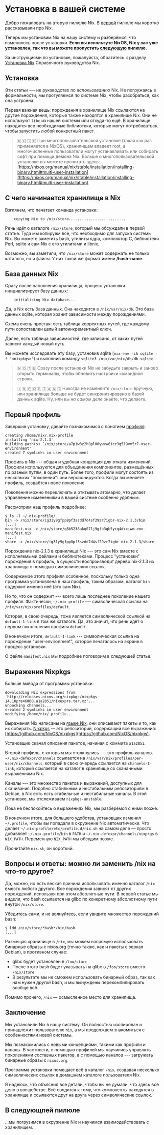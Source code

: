 # Установка в вашей системе

Добро пожаловать на вторую пилюлю Nix.
В [первой](01-why-you-should-give-it-try.md) пилюле мы коротко рассказывали про Nix.

Теперь мы установим Nix на нашу систему и разберёмся, что изменилось после установки.
**Если вы используте NixOS, Nix у вас уже установлен, так что вы можете пропустить [следующую](03-enter-environment.md) пилюлю.**

За инструкциями по установке, пожалуйста, обратитесь к разделу [Установка Nix](https://nixos.org/manual/nix/stable/installation/installation.html) Справочного руководства Nix.

## Установка

Эти статьи --- не руководство по *использованию* Nix.
Не погружаясь в формальности, мы прогуляемся по системе Nix, чтобы разобраться, как она устроена.

Первая важная вещь: порождения в хранилище Nix ссылаются на другие порождения, которые также находятся в хранилище Nix.
Они не используют `libc` из нашей системы или откуда-то ещё.
В хранилище находятся все необходимые библиотеки, которые могут потребоваться, чтобы запустить любой конкретный пакет.

> 🇳 🇴 🇹 🇪
> При многопользовательской установке (такая как раз применяется в NixOS), хранилищем владеет root, а многочисленные пользователи могут устанавливать или собирать софт при помощи демона Nix.
> Больше о многопользовательской установке вы можете прочитать здесь: [https://nixos.org/manual/nix/stable/installation/installing-binary.html#multi-user-installation](https://nixos.org/manual/nix/stable/installation/installing-binary.html#multi-user-installation).

## С чего начинается хранилище в Nix

Взглянем, что печатает команда установки:

```text
    copying Nix to /nix/store..........................
```

Речь идёт о каталоге `/nix/store`, который мы обсуждали в первой статье.
Туда мы копируем всё, что необходимо для запуска системы Nix.
Вы можете заметить bash, утилиты ядра, компилятор C, библиотеки Perl, sqlite и сам Nix с его утилитами и libnix.

Возможно, вы заметили, что `/nix/store` может содержать не только каталоги, но и файлы. У них такой же формат имени **/hash-name**.

## База данных Nix

Сразу после наполнения хранилища, процесс установки инициализирует базу данных:

```text
    initialising Nix database...
```

Да, в Nix есть база данных.
Она находится в `/nix/var/nix/db`.
Это база данных sqlite, которая хранит зависимости между порождениями.

Схема очень простая: есть таблица корректных путей, где каждому пути сопоставлен целый автоинкрементный ключ.

Далее, есть таблица зависимостей, где записано, от каких путей зависит каждый новый путь.

Вы можете исследовать эту базу, установив sqlite (`nix-env -iA sqlite -f '<nixpkgs>'`) и выполнив команду `sqlite3 /nix/var/nix/db/db.sqlite`.

> 🇳 🇴 🇹 🇪
> Сразу после установки Nix не забудьте закрыть и заново открыть терминалы, чтобы обновить настройки командной строки.

> 🇮 🇲 🇵 🇴 🇷 🇹 🇦 🇳 🇹
> Никогда не изменяйте `/nix/store` вручную, или хранилище больше не будет синхронизировано в базой данных sqlite.
> Ну, или вы *на самом деле* знаете, что делаете.

## Первый профиль

Завершив установку, давайте познакомимся с понятием [профиля](https://nixos.org/manual/nix/stable/package-management/profiles.html):

```text
creating /home/nix/.nix-profile
installing 'nix-2.1.3'
building path(s) `/nix/store/a7p1w3z2h8pl00ywvw6icr3g5l9vm5r7-user-environment'
created 7 symlinks in user environment
```

Профиль в Nix --- общая и удобная концепция для отката изменений.
Профили используются для объединения компонентов, размещённых по разным путям, в один путь.
Более того, профили могут состоять из нескольких "поколений": они версионируются.
Когда вы меняете профиль, создаётся новое поколение.

Поколения можно переключать и отктывать атомарно, что делает управление изменениями в вашей системе особенно удобным.

Рассмотрим наш профиль подробнее:

```text
$ ls -l ~/.nix-profile/
bin -> /nix/store/ig31y9gfpp8pf3szdd7d4sf29zr7igbr-nix-2.1.3/bin
[...]
manifest.nix -> /nix/store/q8b5238akq07lj9gfb3qb5ycq4dxxiwm-env-manifest.nix
[...]
share -> /nix/store/ig31y9gfpp8pf3szdd7d4sf29zr7igbr-nix-2.1.3/share
```

Порождение nix-2.1.3 в хранилище Nix --- это сам Nix вместе с исполняемыми файлами и библиотеками.
Процесс "установки" порождения в профиль, в сущности воспроизводит дерево nix-2.1.3 из хранилища с помощью символических ссылок.

Содержимое этого профиля особенное, поскольку только одна программа установлена в наш профиль, таким образом, каталог `bin` содержит именно неё (это сам Nix).

Но то, что он содержит --- всего лишь последнее поколение нашего профиля.
Фактически, `~/.nix-profile` --- символическая ссылка на `/nix/var/nix/profiles/default`.

Которая, в свою очередь, тоже является символической ссылкой на `default-1-link` в том же каталоге.
Да, это значит, что речь идёт о первом покололении профиля `default`.

В конечном итоге, `default-1-link` --- символическая ссылка на порождение "user-environment", которое печаталось на экране в процесс установки.

О файле `manifest.nix` мы подробнее поговорим в следующей статье.

## Выражения Nixpkgs

Больше вывода от программы установки:

```text
downloading Nix expressions from `http://releases.nixos.org/nixpkgs/nixpkgs-14.10pre46060.a1a2851/nixexprs.tar.xz'...
unpacking channels...
created 2 symlinks in user environment
modifying /home/nix/.profile...
```

Выражения Nix написаны на [языке Nix](https://nix.dev/tutorials/nix-language), они описывают пакеты и то, как их собирать.
[Nixpkgs](https://nixos.org/nixpkgs/) — это репозиторий, содержащий все выражения: [https://github.com/NixOS/nixpkgs](https://github.com/NixOS/nixpkgs).

Установщик скачал описания пакетов, начиная с коммита `a1a2851`.

Второй профиль, с которым мы столкнулись --- это профиль каналов.
`~/.nix-defexpr/channels` ссылается на `/nix/var/nix/profiles/per-user/nix/channels`, который в свою очередь ссылается на `channels-1-link`, который ссылается на каталог в хранилище со скачанными выражениями Nix.

Каналы --- это множество пакетов и выражений, доступных для скачивания.
Подобно стабильным и нестабильным репозиториям в Debian, в Nix есть есть стабильные и нестабильные каналы.
В этой установке, мы отслеживаем `nixpkgs-unstable`.

Пока не беспокойтесь о выражениях Nix, мы разберёмся с ними позже.

В конечном итоге, для большего удобства, установщик изменил `~/.profile`, чтобы вы попадали в окружение Nix автоматически.
Что делает `~/.nix-profile/etc/profile.d/nix.sh` на самом деле — просто добавляет `~/.nix-profile/bin` в `PATH` и `~/.nix-defexpr/channels/nixpkgs` в `NIX_PATH`.
Переменную `NIX_PATH` мы обсудим позже.

Прочитайте `nix.sh`, он короткий.

## Вопросы и ответы: можно ли заменить /nix на что-то другое?

Да, можно, но есть веская причина использовать именно каталог `/nix` вместо любого другого.
Все порождения зависят от других порождений, используя при этом абсолютные пути.
В первой статье мы видели, что bash ссылается на glibc по конкретному абсолютному пути внутри `/nix/store`.

Убедитесь сами, и не волнуйтесь, если увидите множество порождений bash:

```text
$ ldd /nix/store/*bash*/bin/bash
[...]
```

Размещая хранилище в `/nix`, мы можем напрямую использовать бинарные образы с nixos.org (точно также, как и пакеты с зеркал Debian), в противном случае:

- glibc будет установлен в `/foo/store`
- После этого bash будет указывать на glibc в `/foo/store` вместо `/nix/store`
- В результате мы не сможем использовать бинарный образ, так как нам нужен *другой* bash, и мы вынуждены перекомпилировать вообще всё.

Помимо прочего, `/nix` — осмысленное место для хранилища.

## Заключение

Мы установили Nix в нашу систему. Он полностью изолирован и принадлежит пользователю `nix`, а мы продолжаем знакомиться с особенностями новой системы.

Мы познакомились с новыми концепциями, такими как профили и каналы.
В частности, с помощью профилей мы научились управлять поколениями составных пакетов, а с помощью каналов --- загружать бинарные образы с `nixos.org`.

Программа установки помещает всё в каталог `/nix`, создавая несколько символических ссылок в домашнем каталоге пользователя Nix.

Я надеюсь, что объяснил все детали, чтобы вы не думали, что здесь всё дело в волшебстве.
Всё сводится к тому, что компоненты находятся в хранилище и ссылаются друг на друга через символические ссылок.

## В следующпей пилюле

...мы погрузимся в окружение Nix и научимся взаимодействовать с хранилищем.

